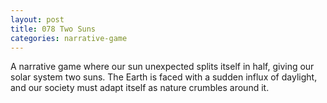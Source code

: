 ```yaml
---
layout: post
title: 078 Two Suns
categories: narrative-game
---
```

A narrative game where our sun unexpected splits itself in half, giving our solar system two suns.  The Earth is faced with a sudden influx of daylight, and our society must adapt itself as nature crumbles around it.
